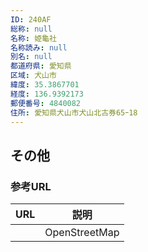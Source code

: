 ```yaml
---
ID: 240AF
総称: null
名称: 姫龜社
名称読み: null
別名: null
都道府県: 愛知県
区域: 犬山市
緯度: 35.3867701
経度: 136.9392173
郵便番号: 4840082
住所: 愛知県犬山市犬山北古券65ｰ18
---
```


## その他

### 参考URL

| URL | 説明          |
| --- | ------------- |
|     | OpenStreetMap |
